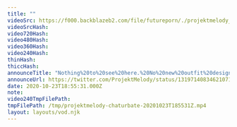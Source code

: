 ```yaml
---
title: ""
videoSrc: https://f000.backblazeb2.com/file/futureporn/./projektmelody_2020-10-23_18-48-23.mkv
videoSrcHash: 
video720Hash: 
video480Hash: 
video360Hash: 
video240Hash: 
thinHash: 
thiccHash: 
announceTitle: "Nothing%20to%20see%20here.%20No%20new%20outfit%20designed%20by%20%40LichVtuber%20today.%20Nah%2C%20that%27d%20be%20crazy."
announceUrl: https://twitter.com/ProjektMelody/status/1319714083462107139
date: 2020-10-23T18:55:31.000Z
note: 
video240TmpFilePath: 
tmpFilePath: /tmp/projektmelody-chaturbate-20201023T185531Z.mp4
layout: layouts/vod.njk
---
```

